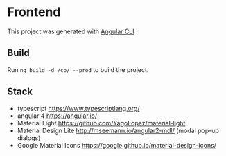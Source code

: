 # Frontend

This project was generated with [Angular CLI](https://github.com/angular/angular-cli) .


## Build

Run `ng build -d /co/ --prod` to build the project.  



## Stack
* typescript https://www.typescriptlang.org/
* angular 4  https://angular.io/
* Material Light https://github.com/YagoLopez/material-light
* Material Design Lite http://mseemann.io/angular2-mdl/  (modal pop-up dialogs)
* Google Material Icons https://google.github.io/material-design-icons/